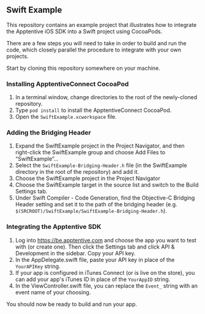 Swift Example
-------------

This repository contains an example project that illustrates how to integrate
the Apptentive iOS SDK into a Swift project using CocoaPods.

There are a few steps you will need to take in order to build and run the code,
which closely parallel the procedure to integrate with your own projects.

Start by cloning this repository somewhere on your machine.

### Installing ApptentiveConnect CocoaPod

1. In a terminal window, change directories to the root of the newly-cloned
   repository.
2. Type `pod install` to install the ApptentiveConnect CocoaPod.
3. Open the `SwiftExample.xcworkspace` file.

### Adding the Bridging Header

1. Expand the SwiftExample project in the Project Navigator, and then
   right-click the SwiftExample group and choose Add Files to “SwiftExample”…
2. Select the `SwiftExample-Bridging-Header.h` file (in the SwiftExample
   directory in the root of the repository) and add it.
3. Choose the SwiftExample project in the Project Navigator
4. Choose the SwiftExample target in the source list and switch to the Build
   Settings tab.
5. Under Swift Compiler - Code Generation, find the Objective-C Bridging Header
   setting and set it to the path of the bridging header (e.g.
   `$(SRCROOT)/SwiftExample/SwiftExample-Bridging-Header.h`).

### Integrating the Apptentive SDK

1. Log into https://be.apptentive.com and choose the app you want to test with
   (or create one). Then click the Settings tab and click API & Development in
   the sidebar. Copy your API key.
2. In the AppDelegate.swift file, paste your API key in place of the
   `YourAPIKey` string.
3. If your app is configured in iTunes Connect (or is live on the store), you
   can add your app's iTunes ID in place of the `YourAppID` string.
4. In the ViewController.swift file, you can replace the `Event_` string with
   an event name of your choosing.

You should now be ready to build and run your app. 
